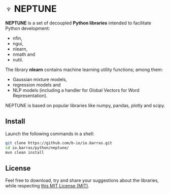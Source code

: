 # ♆ NEPTUNE

**NEPTUNE** is a set of decoupled **Python libraries** intended to facilitate Python development:

* nfin,
* ngui,
* nlearn,
* nmath and
* nutil.

The library **nlearn** contains machine learning utility functions; among them:

* Gaussian mixture models,
* regression models and
* NLP models (including a handler for Global Vectors for Word Representation).

NEPTUNE is based on popular libraries like numpy, pandas, plotly and scipy.

## Install

Launch the following commands in a shell:

~~~bash
git clone https://github.com/b-io/io.barras.git
cd io.barras/python/neptune/
mvn clean install
~~~

## License

Feel free to download, try and share your suggestions about the libraries,
while respecting [this MIT License (MIT)][license].

[license]: <LICENSE>

